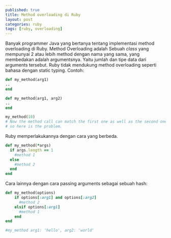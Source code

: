 ```yaml
---
published: true
title: Method overloading di Ruby
layout: post
categories: ruby
tags: [ruby, overloading]
---
```


Banyak programmer Java yang bertanya tentang implementasi method overloading di Ruby. Method Overloading adalah Sebuah _class_ yang mempunyai 2 atau lebih method dengan nama yang sama, yang membedakan adalah argumentsnya. Yaitu jumlah dan tipe data dari arguments tersebut. Ruby tidak mendukung method overloading seperti bahasa dengan static typing. Contoh:

```ruby
def my_method(arg1)
..
end

def my_method(arg1, arg2)
..
end

my_method(10)
# Now the method call can match the first one as well as the second one, 
# so here is the problem.

```

Ruby memperlakukannya dengan cara yang berbeda.

```ruby
def my_method(*args)
  if args.length == 1
    #method 1
  else
    #method 2
  end
end
```

Cara lainnya dengan cara passing arguments sebagai sebuah hash:

```ruby
def my_method(options)
    if options[:arg1] and options[:arg2]
      #method 2
    elsif options[:arg1]
      #method 1
    end
end

#my_method arg1: 'hello', arg2: 'world'
```